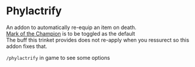 Phylactrify
===

An addon to automatically re-equip an item on death.  
[Mark of the Champion](https://database.turtle-wow.org/?item=23206) is to be toggled as the default  
The buff this trinket provides does not re-apply when you ressurect so this addon fixes that.  

`/phylactrify` in game to see some options  